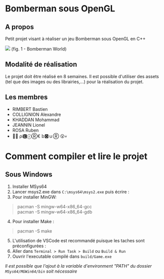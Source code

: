 # Bomberman sous OpenGL
## A propos
Petit projet visant à réaliser un jeu Bomberman sous OpenGL en C++

![](https://i.ytimg.com/vi/mvKBQQxtBWM/maxresdefault.jpg)
(fig. 1 - Bomberman World)

## Modalité de réalisation
Le projet doit être réalisé en 8 semaines. Il est possible d'utiliser des assets (tel que des images ou des librairies,...) pour la réalisation du projet.

## Les membres 
- RIMBERT Bastien
- COLLIGNION Alexandre
- KHADDAN Mohammad
- JEANNIN Lionel
- ROSA Ruben
- 🎃🐺 ρᎥ🅴ⓡⓇ€ 𝕓🅾ｕⓇ 😲💀

# Comment compiler et lire le projet
## Sous Windows
1. Installer MSys64
2. Lancer msys2.exe dans `C:\msys64\msys2.exe` puis écrire :
3. Pour installer MinGW:
>pacman -S mingw-w64-x86_64-gcc  
>pacman -S mingw-w64-x86_64-gdb
4. Pour installer Make :  
>pacman -S make
5. L'utilisation de VSCode est recommandé puisque les taches sont préconfigurées :
6. Aller dans `Terminal > Run Task > Build` ou `Build & Run`
7. Ouvrir l'executable compilé dans `build/Game.exe` 

*Il est possible que l'ajout à la variable d'environment "PATH" du dossier `MSys64/MGWin64/bin` soit nécessaire*

